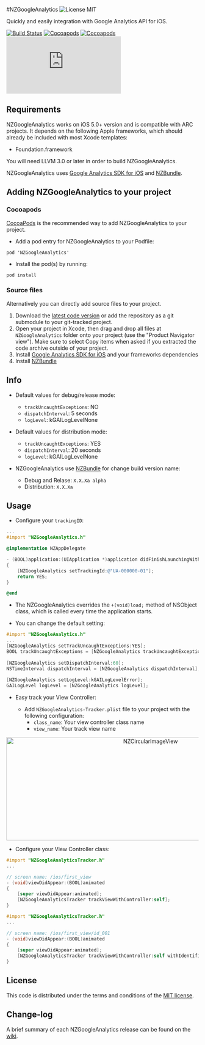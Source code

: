 #NZGoogleAnalytics ![License MIT](https://go-shields.herokuapp.com/license-MIT-blue.png)

Quickly and easily integration with Google Analytics API for iOS.

[![Build Status](https://api.travis-ci.org/NZN/NZGoogleAnalytics.png)](https://api.travis-ci.org/NZN/NZGoogleAnalytics.png)
[![Cocoapods](https://cocoapod-badges.herokuapp.com/v/NZGoogleAnalytics/badge.png)](http://beta.cocoapods.org/?q=name%3Anzgoogleanalytics%2A)
[![Cocoapods](https://cocoapod-badges.herokuapp.com/p/NZGoogleAnalytics/badge.png)](http://beta.cocoapods.org/?q=name%3Anzgoogleanalytics%2A)
[![Analytics](https://ga-beacon.appspot.com/UA-48753665-1/NZN/NZGoogleAnalytics/README.md)](https://github.com/igrigorik/ga-beacon)

## Requirements

NZGoogleAnalytics works on iOS 5.0+ version and is compatible with ARC projects. It depends on the following Apple frameworks, which should already be included with most Xcode templates:

* Foundation.framework

You will need LLVM 3.0 or later in order to build NZGoogleAnalytics.

NZGoogleAnalytics uses [Google Analytics SDK for iOS](https://developers.google.com/analytics/devguides/collection/ios/resources) and [NZBundle](https://github.com/NZN/NZBundle).

## Adding NZGoogleAnalytics to your project

### Cocoapods

[CocoaPods](http://cocoapods.org) is the recommended way to add NZGoogleAnalytics to your project.

* Add a pod entry for NZGoogleAnalytics to your Podfile:

```
pod 'NZGoogleAnalytics'
```

* Install the pod(s) by running:

```
pod install
```

### Source files

Alternatively you can directly add source files to your project.

1. Download the [latest code version](https://github.com/NZN/NZGoogleAnalytics/archive/master.zip) or add the repository as a git submodule to your git-tracked project.
2. Open your project in Xcode, then drag and drop all files at `NZGoogleAnalytics` folder onto your project (use the "Product Navigator view"). Make sure to select Copy items when asked if you extracted the code archive outside of your project.
3. Install [Google Analytics SDK for iOS](https://developers.google.com/analytics/devguides/collection/ios/resources) and your frameworks dependencies
4. Install [NZBundle](https://github.com/NZN/NZBundle)

## Info

* Default values for debug/release mode:
	* `trackUncaughtExceptions`: NO
	* `dispatchInterval`: 5 seconds
	* `logLevel`: kGAILogLevelNone
	
* Default values for distribution mode:
	* `trackUncaughtExceptions`: YES
	* `dispatchInterval`: 20 seconds
	* `logLevel`: kGAILogLevelNone
	
* NZGoogleAnalytics use [NZBundle](https://github.com/NZN/NZBundle) for change build version name:
	* Debug and Relase: `X.X.Xa alpha`
	* Distribution: `X.X.Xa`	


## Usage

* Configure your `trackingID`:

```objective-c
...
#import "NZGoogleAnalytics.h"

@implementation NZAppDelegate

- (BOOL)application:(UIApplication *)application didFinishLaunchingWithOptions:(NSDictionary *)launchOptions
{
    [NZGoogleAnalytics setTrackingId:@"UA-000000-01"];
    return YES;
}

@end
```

* The NZGoogleAnalytics overrides the `+(void)load;` method of NSObject class, which is called every time the application starts.

* You can change the default setting:

```objective-c
#import "NZGoogleAnalytics.h"
...
[NZGoogleAnalytics setTrackUncaughtExceptions:YES];
BOOL trackUncaughtExceptions = [NZGoogleAnalytics trackUncaughtExceptions];
    
[NZGoogleAnalytics setDispatchInterval:60];
NSTimeInterval dispatchInterval = [NZGoogleAnalytics dispatchInterval];
    
[NZGoogleAnalytics setLogLevel:kGAILogLevelError];
GAILogLevel logLevel = [NZGoogleAnalytics logLevel];
```

* Easy track your View Controller:

	* Add `NZGoogleAnalytics-Tracker.plist` file to your project with the following configuration:
		* `class_name`: Your view controller class name
		* `view_name`: Your track view name

<p align="center">
  <img src="http://s21.postimg.org/mjlzwoz93/NZGoogle_Analytics_Tracker.jpg" alt="NZCircularImageView" title="NZCircularImageView" width="740" height="270">
</p>

* Configure your View Controller class:

```objective-c
#import "NZGoogleAnalyticsTracker.h"
...

// screen name: /ios/first_view
- (void)viewDidAppear:(BOOL)animated
{
    [super viewDidAppear:animated];
    [NZGoogleAnalyticsTracker trackViewWithController:self];
}
```

```objective-c
#import "NZGoogleAnalyticsTracker.h"
...

// screen name: /ios/first_view/id_001
- (void)viewDidAppear:(BOOL)animated
{
    [super viewDidAppear:animated];
    [NZGoogleAnalyticsTracker trackViewWithController:self withIdentifier:@"id_001"];
}
```

## License

This code is distributed under the terms and conditions of the [MIT license](LICENSE).

## Change-log

A brief summary of each NZGoogleAnalytics release can be found on the [wiki](https://github.com/NZN/NZGoogleAnalytics/wiki/Change-log).
